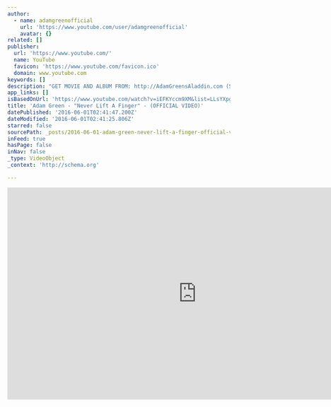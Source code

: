 ```yaml
---
author:
  - name: adamgreenofficial
    url: 'https://www.youtube.com/user/adamgreenofficial'
    avatar: {}
related: []
publisher:
  url: 'https://www.youtube.com/'
  name: YouTube
  favicon: 'https://www.youtube.com/favicon.ico'
  domain: www.youtube.com
keywords: []
description: "GET MOVIE AND ALBUM FROM: http://AdamGreensAladdin.com (Single available now on iTunes, Spotify etc...) First single from \"Adam Green's Aladdin\" Full-Album Soundtrack composed and recorded by Adam. who will be kicking off a worldwide Aladdin Tour concurrent with the film and album's release in April 2016 on Totally Gross National Product Records (US + Canada), Revolver R.D.S."
app_links: []
isBasedOnUrl: 'https://www.youtube.com/watch?v=iEFKYccm9XM&list=LLsYXpgSwUV3N8XVfVgPV0rw&index=5'
title: 'Adam Green - "Never Lift A Finger" - (OFFICIAL VIDEO)'
datePublished: '2016-06-01T02:41:47.200Z'
dateModified: '2016-06-01T02:41:25.806Z'
starred: false
sourcePath: _posts/2016-06-01-adam-green-never-lift-a-finger-official-video.md
inFeed: true
hasPage: false
inNav: false
_type: VideoObject
_context: 'http://schema.org'

---
```

<iframe src="https://cdn.embedly.com/widgets/media.html?src=https%3A%2F%2Fwww.youtube.com%2Fembed%2FiEFKYccm9XM%3Ffeature%3Doembed&amp;url=http%3A%2F%2Fwww.youtube.com%2Fwatch%3Fv%3DiEFKYccm9XM&amp;image=https%3A%2F%2Fi.ytimg.com%2Fvi%2FiEFKYccm9XM%2Fhqdefault.jpg&amp;key=b7d04c9b404c499eba89ee7072e1c4f7&amp;type=text%2Fhtml&amp;schema=youtube" width="854" height="480" scrolling="no" frameborder="0" allowfullscreen="" style=""></iframe>